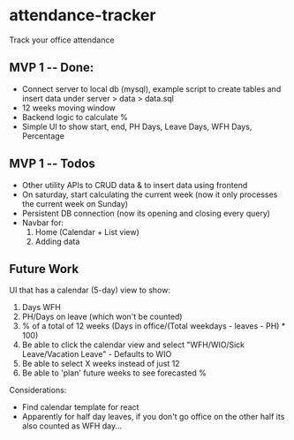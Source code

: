 # attendance-tracker

Track your office attendance

## MVP 1 -- Done:

-   Connect server to local db (mysql), example script to create tables and insert data under server > data > data.sql
-   12 weeks moving window
-   Backend logic to calculate %
-   Simple UI to show start, end, PH Days, Leave Days, WFH Days, Percentage

## MVP 1 -- Todos

-   Other utility APIs to CRUD data & to insert data using frontend
-   On saturday, start calculating the current week (now it only processes the current week on Sunday)
-   Persistent DB connection (now its opening and closing every query)
-   Navbar for:
    1. Home (Calendar + List view)
    2. Adding data

## Future Work

UI that has a calendar (5-day) view to show:

1. Days WFH
2. PH/Days on leave (which won't be counted)
3. % of a total of 12 weeks (Days in office/(Total weekdays - leaves - PH) \* 100)
4. Be able to click the calendar view and select "WFH/WIO/Sick Leave/Vacation Leave" - Defaults to WIO
5. Be able to select X weeks instead of just 12
6. Be able to 'plan' future weeks to see forecasted %

Considerations:

-   Find calendar template for react
-   Apparently for half day leaves, if you don't go office on the other half its also counted as WFH day...
